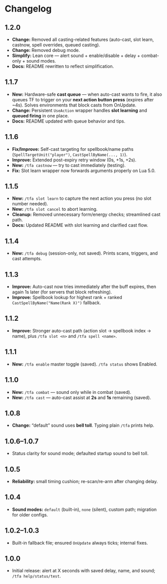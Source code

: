 # Changelog

## 1.2.0

- **Change:** Removed all casting-related features (auto-cast, slot learn, castnow, spell overrides, queued casting).
- **Change:** Removed debug mode.
- **Simplify:** Lean core — alert sound + enable/disable + delay + combat-only + sound modes.
- **Docs:** README rewritten to reflect simplification.

## 1.1.7

- **New:** Hardware-safe **cast queue** — when auto-cast wants to fire, it also queues TF to trigger on your **next action button press** (expires after ~4s). Solves environments that block casts from OnUpdate.
- **Change:** Persistent `UseAction` wrapper handles **slot learning** and **queued firing** in one place.
- **Docs:** README updated with queue behavior and tips.

## 1.1.6

- **Fix/Improve:** Self-cast targeting for spellbook/name paths (`SpellTargetUnit("player")`, `CastSpellByName(..., 1)`).
- **Improve:** Extended post-expiry retry window (0s, +1s, +2s).
- **New:** `/tfa castnow` — try to cast immediately (testing).
- **Fix:** Slot learn wrapper now forwards arguments properly on Lua 5.0.

## 1.1.5

- **New:** `/tfa slot learn` to capture the next action you press (no slot number needed).
- **New:** `/tfa slot cancel` to abort learning.
- **Cleanup:** Removed unnecessary form/energy checks; streamlined cast path.
- **Docs:** Updated README with slot learning and clarified cast flow.

## 1.1.4

- **New:** `/tfa debug` (session-only, not saved). Prints scans, triggers, and cast attempts.

## 1.1.3

- **Improve:** Auto-cast now tries immediately after the buff expires, then again 1s later (for servers that block refreshing).
- **Improve:** Spellbook lookup for highest rank + ranked `CastSpellByName("Name(Rank X)")` fallback.

## 1.1.2

- **Improve:** Stronger auto-cast path (action slot → spellbook index → name), plus `/tfa slot <n>` and `/tfa spell <name>`.

## 1.1.1

- **New:** `/tfa enable` master toggle (saved). `/tfa status` shows Enabled.

## 1.1.0

- **New:** `/tfa combat` — sound only while in combat (saved).
- **New:** `/tfa cast` — auto-cast assist at **2s** and **1s** remaining (saved).

## 1.0.8

- **Change:** “default” sound uses **bell toll**. Typing plain `/tfa` prints help.

## 1.0.6–1.0.7

- Status clarity for sound mode; defaulted startup sound to bell toll.

## 1.0.5

- **Reliability:** small timing cushion; re-scan/re-arm after changing delay.

## 1.0.4

- **Sound modes:** `default` (built-in), `none` (silent), custom path; migration for older configs.

## 1.0.2–1.0.3

- Built-in fallback file; ensured `OnUpdate` always ticks; internal fixes.

## 1.0.0

- Initial release: alert at X seconds with saved delay, name, and sound; `/tfa help/status/test`.
